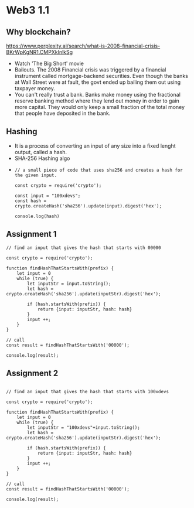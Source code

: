 # Web3 1.1 
## Why blockchain?
https://www.perplexity.ai/search/what-is-2008-financial-crisis-BKrWpKgNR1.CMPXkInlkSg
- Watch 'The Big Short' movie
- Bailouts. The 2008 Financial crisis was triggered by a financial instrument called mortgage-backend securities. Even though the banks at Wall Street were at fault, the govt ended up bailing them out using taxpayer money.
- You can't really trust a bank. Banks make money using the fractional reserve banking method where they lend out money in order to gain more capital. They would only keep a small fraction of the total money that people have deposited in the bank.

## Hashing
- It is a process of converting an input of any size into a fixed lenght output, called a hash.
- SHA-256 Hashing algo
- ```
  // a small piece of code that uses sha256 and creates a hash for the given input.
  
  const crypto = require('crypto');

  const input = "100xdevs";
  const hash = crypto.createHash('sha256').update(input).digest('hex');

  console.log(hash)
  ```

## Assignment 1
```
// find an input that gives the hash that starts with 00000

const crypto = require('crypto');

function findHashThatStartsWith(prefix) {
    let input = 0
    while (true) {
        let inputStr = input.toString();
        let hash = crypto.createHash('sha256').update(inputStr).digest('hex');

        if (hash.startsWith(prefix)) {
            return {input: inputStr, hash: hash}
        }
        input ++;
    }
}

// call
const result = findHashThatStartsWith('00000');

console.log(result);
```

## Assignment 2
```

// find an input that gives the hash that starts with 100xdevs

const crypto = require('crypto');

function findHashThatStartsWith(prefix) {
    let input = 0
    while (true) {
        let inputStr = "100xdevs"+input.toString();
        let hash = crypto.createHash('sha256').update(inputStr).digest('hex');

        if (hash.startsWith(prefix)) {
            return {input: inputStr, hash: hash}
        }
        input ++;
    }
}

// call
const result = findHashThatStartsWith('00000');

console.log(result);
```
